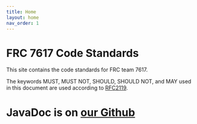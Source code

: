 ```yaml
---
title: Home
layout: home
nav_order: 1
---
```


# FRC 7617 Code Standards

This site contains the code standards for FRC team 7617.

The keywords MUST, MUST NOT, SHOULD, SHOULD NOT, and MAY used in this document are used according to [RFC2119](https://www.rfc-editor.org/rfc/rfc2119).

# JavaDoc is on [our Github](https://roboblazers7617.github.io/2025Robot/index.html)
